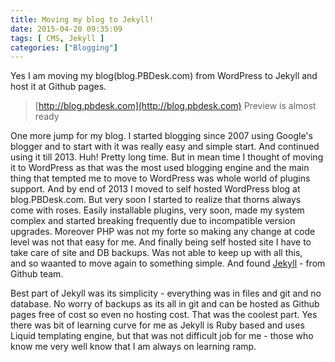 ```yaml
---
title: Moving my blog to Jekyll!
date: 2015-04-20 09:35:09
tags: [ CMS, Jekyll ]
categories: ["Blogging"]
---
```

Yes I am moving my blog(blog.PBDesk.com) from WordPress to Jekyll and host it at Github pages.

> [http://blog.pbdesk.com](http://blog.pbdesk.com) Preview is almost ready

One more jump for my blog. I started blogging since 2007 using Google's blogger and to start with it was really easy and simple start. 
And continued using it till 2013. Huh! Pretty long time. But in mean time I thought of moving it to WordPress as that was the most used 
blogging engine and the main thing that tempted me to move to WordPress was whole world of plugins support. 
And by end of 2013 I moved to self hosted WordPress blog at blog.PBDesk.com. But very soon I started to realize that thorns 
always come with roses. Easily installable plugins, very soon, made my system complex and started breaking frequently due to 
incompatible version upgrades. Moreover PHP was not my forte so making any change at code level was not that easy for me. 
And finally being self hosted site I  have to take care of site and DB backups. Was not able to keep up with all this,  
and so waanted to move again to something simple.  And found [Jekyll](http://jekyllrb.com/) - from Github team.   

Best part of Jekyll was its simplicity - everything was in files and git and no database. No worry of backups as its all in 
git and can be hosted as Github pages free of cost so even no hosting cost. That was the coolest part. Yes there was bit of 
learning curve for me as Jekyll is Ruby based and uses Liquid templating engine, but that was not difficult job for me - those 
who know me very well know that I am always on learning ramp.
